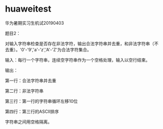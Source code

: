 # huaweitest
华为暑期实习生机试20190403

题目2：

对输入字符串检查是否存在非法字符，输出合法字符串并去重，和非法字符串（不去重）。'0'-'9','a'-'z','A'-'Z'为合法字符集合。

输入：每行一个字符串，连续空字符串作为一个空格处理，输入以空行结束。

输出：

第一行：合法字符串并去重

第二行：非法字符串

第三行：第一行的字符串循环左移10位

第四行：第三行的ASCII排序

字符串之间用空格隔离。

